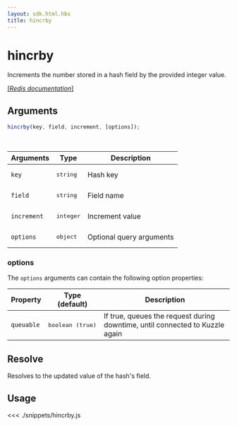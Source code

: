 ```yaml
---
layout: sdk.html.hbs
title: hincrby
---
```


# hincrby

Increments the number stored in a hash field by the provided integer value.

[[_Redis documentation_]](https://redis.io/commands/hincrby)

## Arguments

```js
hincrby(key, field, increment, [options]);
```

<br/>

| Arguments   | Type               | Description              |
| ----------- | ------------------ | ------------------------ |
| `key`       | <pre>string</pre>  | Hash key                 |
| `field`     | <pre>string</pre>  | Field name               |
| `increment` | <pre>integer</pre> | Increment value          |
| `options`   | <pre>object</pre>  | Optional query arguments |

### options

The `options` arguments can contain the following option properties:

| Property   | Type (default)            | Description                                                                  |
| ---------- | ------------------------- | ---------------------------------------------------------------------------- |
| `queuable` | <pre>boolean (true)</pre> | If true, queues the request during downtime, until connected to Kuzzle again |

## Resolve

Resolves to the updated value of the hash's field.

## Usage

<<< ./snippets/hincrby.js
